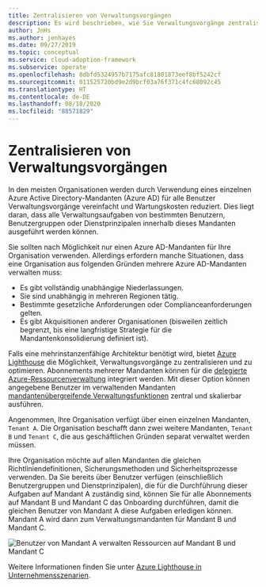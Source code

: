 ```yaml
---
title: Zentralisieren von Verwaltungsvorgängen
description: Es wird beschrieben, wie Sie Verwaltungsvorgänge zentralisieren, indem Sie für alle Benutzer nur einen Azure Active Directory-Mandanten verwenden. Mit der zentralisierten Verwaltung werden Verwaltungsvorgänge vereinfacht und Wartungskosten reduziert.
author: JnHs
ms.author: jenhayes
ms.date: 09/27/2019
ms.topic: conceptual
ms.service: cloud-adoption-framework
ms.subservice: operate
ms.openlocfilehash: 8dbfd5324957b7175afc81801873eef8bf5242cf
ms.sourcegitcommit: 011525720bd9e2d9bcf03a76f371c4fc68092c45
ms.translationtype: HT
ms.contentlocale: de-DE
ms.lasthandoff: 08/18/2020
ms.locfileid: "88571829"
---
```

<!-- cSpell:ignore jenhayes -->

# <a name="centralize-management-operations"></a>Zentralisieren von Verwaltungsvorgängen

In den meisten Organisationen werden durch Verwendung eines einzelnen Azure Active Directory-Mandanten (Azure AD) für alle Benutzer Verwaltungsvorgänge vereinfacht und Wartungskosten reduziert. Dies liegt daran, dass alle Verwaltungsaufgaben von bestimmten Benutzern, Benutzergruppen oder Dienstprinzipalen innerhalb dieses Mandanten ausgeführt werden können.

Sie sollten nach Möglichkeit nur einen Azure AD-Mandanten für Ihre Organisation verwenden. Allerdings erfordern manche Situationen, dass eine Organisation aus folgenden Gründen mehrere Azure AD-Mandanten verwalten muss:

- Es gibt vollständig unabhängige Niederlassungen.
- Sie sind unabhängig in mehreren Regionen tätig.
- Bestimmte gesetzliche Anforderungen oder Complianceanforderungen gelten.
- Es gibt Akquisitionen anderer Organisationen (bisweilen zeitlich begrenzt, bis eine langfristige Strategie für die Mandantenkonsolidierung definiert ist).

Falls eine mehrinstanzenfähige Architektur benötigt wird, bietet [Azure Lighthouse](/azure/lighthouse/overview) die Möglichkeit, Verwaltungsvorgänge zu zentralisieren und zu optimieren. Abonnements mehrerer Mandanten können für die [delegierte Azure-Ressourcenverwaltung](/azure/lighthouse/concepts/azure-delegated-resource-management) integriert werden. Mit dieser Option können angegebene Benutzer im verwaltenden Mandanten [mandantenübergreifende Verwaltungsfunktionen](/azure/lighthouse/concepts/cross-tenant-management-experience) zentral und skalierbar ausführen.

Angenommen, Ihre Organisation verfügt über einen einzelnen Mandanten, `Tenant A`. Die Organisation beschafft dann zwei weitere Mandanten, `Tenant B` und `Tenant C`, die aus geschäftlichen Gründen separat verwaltet werden müssen.

Ihre Organisation möchte auf allen Mandanten die gleichen Richtliniendefinitionen, Sicherungsmethoden und Sicherheitsprozesse verwenden. Da Sie bereits über Benutzer verfügen (einschließlich Benutzergruppen und Dienstprinzipalen), die für die Durchführung dieser Aufgaben auf Mandant A zuständig sind, können Sie für alle Abonnements auf Mandant B und Mandant C das Onboarding durchführen, damit die gleichen Benutzer von Mandant A diese Aufgaben erledigen können. Mandant A wird dann zum Verwaltungsmandanten für Mandant B und Mandant C.

![Benutzer von Mandant A verwalten Ressourcen auf Mandant B und Mandant C](../_images/manage/enterprise-azure-lighthouse.jpg)

Weitere Informationen finden Sie unter [Azure Lighthouse in Unternehmensszenarien](/azure/lighthouse/concepts/enterprise).
